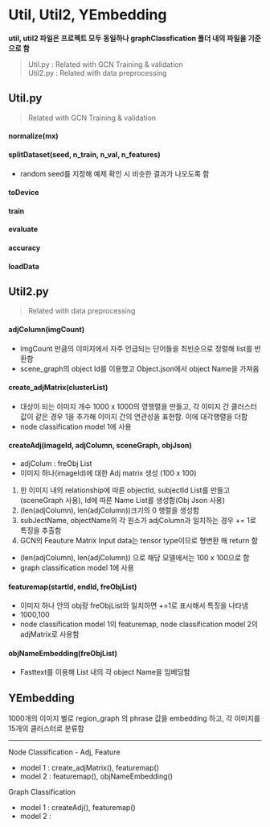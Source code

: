 # **Util, Util2, YEmbedding**


**util, util2 파일은 프로젝트 모두 동일하나 graphClassfication 폴더 내의 파일을 기준으로 함**

> Util.py : Related with GCN Training & validation   
> Util2.py : Related with data preprocessing   


## Util.py
> Related with GCN Training & validation
>

#### normalize(mx)


#### splitDataset(seed, n_train, n_val, n_features) 
- random seed를 지정해 예제 확인 시 비슷한 결과가 나오도록 함


#### toDevice


#### train

#### evaluate

#### accuracy

#### loadData







## Util2.py
> Related with data preprocessing

#### adjColumn(imgCount)
- imgCount 만큼의 이미지에서 자주 언급되는 단어들을 최빈순으로 정렬해 list를 반환함  
- scene_graph의 object Id를 이용했고 Object.json에서 object Name을 가져옴
  
> 

#### create_adjMatrix(clusterList) 
- 대상이 되는 이미지 개수 1000 x 1000의 영행렬을 만들고, 각 이미지 간 클러스터 값이 같은 경우 1을 추가해 이미지 간의 연관성을 표현함. 이에 대각행렬을 더함
- node classification model 1에 사용
  
> 

#### createAdj(imageId, adjColumn, sceneGraph, objJson) 
- adjColum : freObj List
- 이미지 하나(imageId)에 대한 Adj matrix 생성 (100 x 100)
1. 한 이미지 내의 relationship에 따른 objectId, subjectId List를 만들고(sceneGraph 사용), Id에 따른 Name List를 생성함(Obj Json 사용)
2. (len(adjColumn), len(adjColumn))크기의 0 행렬을 생성함
3. subJectName, objectName의 각 원소가 adjColumn과 일치하는 경우 += 1로 특징을 추출함
4. GCN의 Feauture Matrix Input data는 tensor type이므로 형변환 해 return 함
- (len(adjColumn), len(adjColumn)) 으로 해당 모델에서는 100 x 100으로 함
- graph classification model 1에 사용

  
> 

#### featuremap(startId, endId, freObjList) 
- 이미지 하나 안의 obj랑 freObjList와 일치하면 +=1로 표시해서 특징을 나타냄
- 1000,100
- node classification model 1의 featuremap, node classification model 2의 adjMatrix로 사용함

> 

#### objNameEmbedding(freObjList)
- Fasttext를 이용해 List 내의 각 object Name을 임베딩함

>  


## YEmbedding
1000개의 이미지 별로 region_graph 의 phrase 값을 embedding 하고, 각 이미지를 15개의 클러스터로 분류함

>  
-------

Node Classification - Adj, Feature
- model 1 : create_adjMatrix(), featuremap()
- model 2 : featuremap(), objNameEmbedding()

Graph Classification 
- model 1 : createAdj(), featuremap()
- model 2 : 


